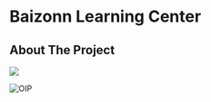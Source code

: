 # Baizonn Learning Center

## About The Project

<img src="https://th.bing.com/th/id/OIP.Yj4ylss4ZYZU82cyGQElsAHaEK?rs=1&pid=ImgDetMain">

![OIP](https://github.com/user-attachments/assets/ebb78a2b-91ed-439e-9042-800c77f443fc)

